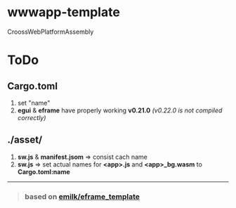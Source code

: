 # wwwapp-template
CroossWebPlatformAssembly

# ToDo
## Cargo.toml
1. set "name"
2. **egui** & **eframe** have properly working **v0.21.0** *(v0.22.0 is not compiled correctly)*

## ./asset/
1. **sw.js** & **manifest.jsom** => consist cach name
2. **sw.js** => set actual names for **\<app>.js** and **\<app>_bg.wasm** to **Cargo.toml:name**



---
> ### based on [emilk/eframe_template](https://github.com/emilk/eframe_template)
